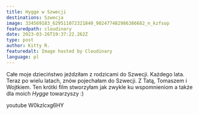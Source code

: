 ```yaml
---
title: Hygge w Szwecji
destinations: Szwecja
image: 334569183_629511072321840_982477482986386682_n_kzfsop
featuredpath: cloudinary
date: 2023-03-26T19:37:22.262Z
type: post
author: Kitty R.
featuredalt: Image hosted by Cloudinary
language: pl
---
```

<!--StartFragment-->

Całe moje dzieciństwo jeździłam z rodzicami do Szwecji. Każdego lata. Teraz po wielu latach, znów pojechałam do Szwecji. Z Tatą, Tomaszem i Wojtkiem. Ten krótki film stworzyłam jak zwykle ku wspomnieniom a także dla moich *Hygge* towarzyszy :) 

<!--EndFragment-->

youtube W0kzlcxg6HY